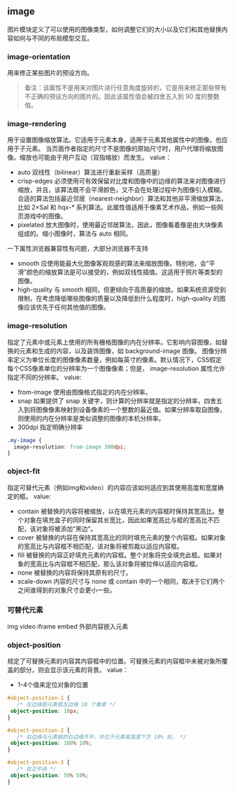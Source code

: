 ## image
图片模块定义了可以使用的图像类型，如何调整它们的大小以及它们和其他替换内容如何与不同的布局模型交互。


### image-orientation
用来修正某些图片的预设方向。
> 备注：该属性不是用来对图片进行任意角度旋转的，它是用来修正那些带有不正确的预设方向的图片的。因此该属性值会被四舍五入到 90 度的整数倍。



### image-rendering
用于设置图像缩放算法。它适用于元素本身，适用于元素其他属性中的图像，也应用于子元素。
当页面作者指定的尺寸不是图像的原始尺寸时，用户代理将缩放图像。缩放也可能由于用户互动（双指缩放）而发生。
value：
- auto 双线性（bilinear）算法进行重新采样（高质量）
- crisp-edges 必须使用可有效保留对比度和图像中的边缘的算法来对图像进行缩放，并且，该算法既不会平滑颜色，又不会在处理过程中为图像引入模糊。合适的算法包括最近邻居（nearest-neighbor）算法和其他非平滑缩放算法，比如 2×SaI 和 hqx-* 系列算法。此属性值适用于像素艺术作品，例如一些网页游戏中的图像。
- pixelated 放大图像时，使用最近邻居算法，因此，图像看着像是由大块像素组成的。缩小图像时，算法与 auto 相同。

一下属性浏览器兼容性有问题，大部分浏览器不支持
- smooth 应使用能最大化图像客观观感的算法来缩放图像。特别地，会“平滑”颜色的缩放算法是可以接受的，例如双线性插值。这适用于照片等类型的图像。
- high-quality 与 smooth 相同，但更倾向于高质量的缩放。如果系统资源受到限制，在考虑降低哪些图像的质量以及降低到什么程度时，high-quality 的图像应该优先于任何其他值的图像。


### image-resolution
指定了元素中或元素上使用的所有栅格图像的内在分辨率。它影响内容图像，如替换的元素和生成的内容，以及装饰图像，如 background-image 图像。
图像分辨率定义为单位长度的图像像素数量，例如每英寸的像素。默认情况下，CSS假定每个CSS像素单位的分辨率为一个图像像素；但是， image-resolution 属性允许指定不同的分辨率。
value:
- from-image 使用由图像格式指定的内在分辨率。
- snap 如果提供了 snap 关键字，则计算的分辨率就是指定的分辨率，四舍五入到将图像像素映射到设备像素的一个整数的最近值。如果分辨率取自图像，则使用的内在分辨率是类似调整的图像的本机分辨率。
- 300dpi 指定明确分辨率
```css
.my-image {
  image-resolution: from-image 300dpi;
}
```


### object-fit
指定可替代元素（例如img和video）的内容应该如何适应到其使用高度和宽度确定的框。
value:
- contain 被替换的内容将被缩放，以在填充元素的内容框时保持其宽高比。整个对象在填充盒子的同时保留其长宽比，因此如果宽高比与框的宽高比不匹配，该对象将被添加“黑边”。
- cover 被替换的内容在保持其宽高比的同时填充元素的整个内容框。如果对象的宽高比与内容框不相匹配，该对象将被剪裁以适应内容框。
- fill 被替换的内容正好填充元素的内容框。整个对象将完全填充此框。如果对象的宽高比与内容框不相匹配，那么该对象将被拉伸以适应内容框。
- none 被替换的内容将保持其原有的尺寸。
- scale-down 内容的尺寸与 none 或 contain 中的一个相同，取决于它们两个之间谁得到的对象尺寸会更小一些。

### 可替代元素
img
video
iframe
embed 外部内容嵌入元素


### object-position
 规定了可替换元素的内容其内容框中的位置。可替换元素的内容框中未被对象所覆盖的部分，则会显示该元素的背景。
 value：
 - 1-4个值来定位对象的位置
 ```css
 #object-position-1 {
    /* 左边缘距元素框左边缘 10 个像素 */
  object-position: 10px;
}

#object-position-2 {
    /* 右边缘与元素框的右边缘齐平，并位于元素框高度下方 10% 处。 */
  object-position: 100% 10%;
}

#object-position-3 {
    /* 在正中央 */
  object-position: 50% 50%;
}
 ```